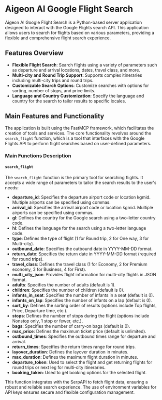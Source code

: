 # Aigeon AI Google Flight Search

Aigeon AI Google Flight Search is a Python-based server application designed to interact with the Google Flights search API. This application allows users to search for flights based on various parameters, providing a flexible and comprehensive flight search experience.

## Features Overview

- **Flexible Flight Search**: Search flights using a variety of parameters such as departure and arrival locations, dates, travel class, and more.
- **Multi-city and Round Trip Support**: Supports complex itineraries including multi-city trips and round trips.
- **Customizable Search Options**: Customize searches with options for sorting, number of stops, and price limits.
- **Language and Country Customization**: Specify the language and country for the search to tailor results to specific locales.

## Main Features and Functionality

The application is built using the FastMCP framework, which facilitates the creation of tools and services. The core functionality revolves around the `search_flight` function, which is a tool that interfaces with the Google Flights API to perform flight searches based on user-defined parameters.

### Main Functions Description

#### `search_flight`

The `search_flight` function is the primary tool for searching flights. It accepts a wide range of parameters to tailor the search results to the user's needs:

- **departure_id**: Specifies the departure airport code or location kgmid. Multiple airports can be specified using commas.
- **arrival_id**: Specifies the arrival airport code or location kgmid. Multiple airports can be specified using commas.
- **gl**: Defines the country for the Google search using a two-letter country code.
- **hl**: Defines the language for the search using a two-letter language code.
- **type**: Defines the type of flight (1 for Round trip, 2 for One way, 3 for Multi-city).
- **outbound_date**: Specifies the outbound date in YYYY-MM-DD format.
- **return_date**: Specifies the return date in YYYY-MM-DD format (required for round trips).
- **travel_class**: Defines the travel class (1 for Economy, 2 for Premium economy, 3 for Business, 4 for First).
- **multi_city_json**: Provides flight information for multi-city flights in JSON format.
- **adults**: Specifies the number of adults (default is 1).
- **children**: Specifies the number of children (default is 0).
- **infants_in_seat**: Specifies the number of infants in a seat (default is 0).
- **infants_on_lap**: Specifies the number of infants on a lap (default is 0).
- **sort_by**: Defines the sorting order of results (options include Top flights, Price, Departure time, etc.).
- **stops**: Defines the number of stops during the flight (options include Nonstop only, 1 stop or fewer, etc.).
- **bags**: Specifies the number of carry-on bags (default is 0).
- **max_price**: Defines the maximum ticket price (default is unlimited).
- **outbound_times**: Specifies the outbound times range for departure and arrival.
- **return_times**: Specifies the return times range for round trips.
- **layover_duration**: Defines the layover duration in minutes.
- **max_duration**: Defines the maximum flight duration in minutes.
- **departure_token**: Used to select the flight and get returning flights for round trips or next leg for multi-city itineraries.
- **booking_token**: Used to get booking options for the selected flight.

This function integrates with the SerpAPI to fetch flight data, ensuring a robust and reliable search experience. The use of environment variables for API keys ensures secure and flexible configuration management.